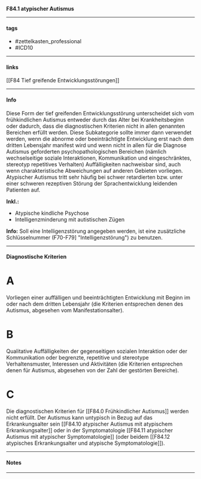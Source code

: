__F84.1 atypischer Autismus__

___________________________________________
#### tags

- #zettelkasten_professional
- #ICD10 
___________________________________________
#### links

[[F84 Tief greifende Entwicklungsstörungen]]

___________________________________________
#### Info

Diese Form der tief greifenden Entwicklungsstörung unterscheidet sich vom frühkindlichen Autismus entweder durch das Alter bei Krankheitsbeginn oder dadurch, dass die diagnostischen Kriterien nicht in allen genannten Bereichen erfüllt werden. Diese Subkategorie sollte immer dann verwendet werden, wenn die abnorme oder beeinträchtigte Entwicklung erst nach dem dritten Lebensjahr manifest wird und wenn nicht in allen für die Diagnose Autismus geforderten psychopathologischen Bereichen (nämlich wechselseitige soziale Interaktionen, Kommunikation und eingeschränktes, stereotyp repetitives Verhalten) Auffälligkeiten nachweisbar sind, auch wenn charakteristische Abweichungen auf anderen Gebieten vorliegen. Atypischer Autismus tritt sehr häufig bei schwer retardierten bzw. unter einer schweren rezeptiven Störung der Sprachentwicklung leidenden Patienten auf.

**Inkl.:**
- Atypische kindliche Psychose  
- Intelligenzminderung mit autistischen Zügen

**Info:**
Soll eine Intelligenzstörung angegeben werden, ist eine zusätzliche Schlüsselnummer (F70-F79] "Intelligenzstörung") zu benutzen.

___________________________________________
#### Diagnostische Kriterien

# A
Vorliegen einer auffälligen und beeinträchtigten Entwicklung mit Beginn im oder nach dem dritten Lebensjahr (die Kriterien entsprechen denen des Autismus, abgesehen vom Manifestationsalter).

# B
Qualitative Auffälligkeiten der gegenseitigen sozialen Interaktion oder der Kommunikation oder begrenzte, repetitive und stereotype Verhaltensmuster, Interessen und Aktivitäten (die Kriterien entsprechen denen für Autismus, abgesehen von der Zahl der gestörten Bereiche).

# C
Die diagnostischen Kriterien für [[F84.0 Frühkindlicher Autismus]] werden nicht erfüllt.
Der Autismus kann untypisch in Bezug auf das Erkrankungsalter sein [[F84.10 atypischer Autismus mit atypischem Erkrankungsalter]] oder in der Symptomatologie [[F84.11 atypischer Autismus mit atypischer Symptomatologie]] (oder beidem [[F84.12 atypisches Erkrankungsalter und atypische Symptomatologie]]).
___________________________________________
#### Notes

___________________________________________

